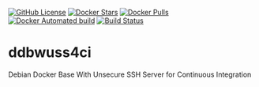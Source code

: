 [![GitHub License](https://img.shields.io/github/license/Val/ddbwuss4ci.svg)](https://github.com/Val/ddbwuss4ci/blob/master/LICENSE)
[![Docker Stars](https://img.shields.io/docker/stars/vallar/ddbwuss4ci.svg)](https://hub.docker.com/r/vallar/ddbwuss4ci)
[![Docker Pulls](https://img.shields.io/docker/pulls/vallar/ddbwuss4ci.svg)](https://hub.docker.com/r/vallar/ddbwuss4ci)
[![Docker Automated build](https://img.shields.io/docker/automated/vallar/ddbwuss4ci.svg)](https://hub.docker.com/r/vallar/ddbwuss4ci)
[![Build Status](https://travis-ci.org/Val/ddbwuss4ci.svg?branch=master)](https://travis-ci.org/Val/ddbwuss4ci)

# ddbwuss4ci
Debian Docker Base With Unsecure SSH Server for Continuous Integration
